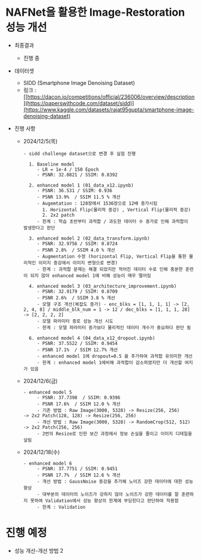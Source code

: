 ﻿# NAFNet을 활용한 Image-Restoration 성능 개선

* 최종결과
  - 진행 중
    
* 데이터셋
  - SIDD (Smartphone Image Denoising Dataset)
  - 링크 : [[https://dacon.io/competitions/official/236006/overview/description](https://paperswithcode.com/dataset/sidd)](https://www.kaggle.com/datasets/rajat95gupta/smartphone-image-denoising-dataset)


* 진행 사항
  - 2024/12/5(목)
    ```
    - sidd challenge dataset으로 변경 후 실험 진행
     
      1. Baseline model
         - LR = 1e-4 / 150 Epoch
         - PSNR: 32.0821 / SSIM: 0.8392
    
      2. enhanced model 1 (01_data_x12.ipynb)
         - PSNR: 36.531 / SSIM: 0.936
         - PSNR 13.9%  / SSIM 11.5 % 개선
         - Augemtation : 128장에서 1536장으로 12배 증가시킴
           1. Horizontal Flip(물리적 증강) , Vertical Flip(물리적 증강)
           2. 2x2 patch
         - 한계 : 학습 초반부터 과적합 / 과도한 데이터 수 증가로 인해 과적합이 발생한다고 판단
          
      3. enhanced model 2 (02_data_transform.ipynb)
         - PSNR: 32.9756 / SSIM: 0.8724
         - PSNR 2.8%  / SSIM 4.0 % 개선
         - Augmentation 수정 (horizontal Flip, Vertical Flip을 통한 물리적인 이미지 증강에서 이미지 변형으로 변경)
         - 한계 : 과적합 문제는 해결 되었지만 적어진 데이터 수로 인해 충분한 훈련이 되지 않아 enhanced model 1에 비해 성능이 매우 떨어짐

      4. enhanced model 3 (03_architecture_improvement.ipynb)
         - PSNR: 32.9179 / SSIM: 0.8709
         - PSNR 2.6%  / SSIM 3.8 % 개선
         - 모델 구조 개선(복잡도 증가) - enc_blks = [1, 1, 1, 1] -> [2, 2, 4, 8] / middle_blk_num = 1 -> 12 / dec_blks = [1, 1, 1, 28] -> [2, 2, 2, 2]
         - 모델 파라미터 증로 성능 개선 시도
         - 한계 : 모델 파라미터 증가보다 물리적인 데이터 개수가 중요하다 판단 됨
        
      6. enhanced model 4 (04_data_x12_dropout.ipynb)
         - PSNR: 37.5522 / SSIM: 0.9454
         - PSNR 17.1%  / SSIM 12.7% 개선
         - enhanced model 1에 dropout=0.5 을 추가하여 과적합 유의미한 개선
         - 한계 : enhanced model 1에비해 과적합이 감소하였지만 더 개선할 여지가 있음
    ```
      
  - 2024/12/6(금)
    ```
    - enhanced model 5
         - PSNR: 37.7398  / SSIM: 0.9396
         - PSNR 17.6%  / SSIM 12.0 % 개선
         - 기존 방법 : Raw Image(3000, 5328) -> Resize(256, 256)     -> 2x2 Patch(128, 128) -> Resize(256, 256)
         - 개선 방법 : Raw Image(3000, 5328) -> RandomCrop(512, 512) -> 2x2 Patch(256, 256)
         - 2번의 Resize로 인한 보간 과정에서 정보 손실을 줄이고 이미지 디테일을 살림
    ```

  - 2024/12/18(수)
    ```
    - enhanced model 6
         - PSNR: 37.7751 / SSIM: 0.9451
         - PSNR 17.7%  / SSIM 12.6 % 개선
         - 개선 방법 : GaussNoise 증강을 추가해 노이즈 강한 데이터에 대한 성능 향상
         - 대부분의 데이터의 노이즈가 강하지 않아 노이즈가 강한 데이터를 잘 훈련하지 못하여 Validation에서 성능 향상의 한계에 부딛힌다고 판단하여 적용함
         - 한계 : Validation
    ```
    
# 진행 예정
- 성능 개선-개선 방법 2


